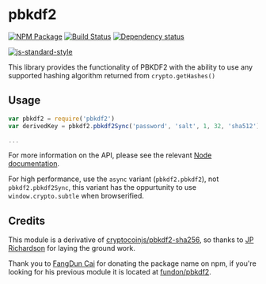 # pbkdf2

[![NPM Package](https://img.shields.io/npm/v/pbkdf2.svg?style=flat-square)](https://www.npmjs.org/package/pbkdf2)
[![Build Status](https://img.shields.io/travis/crypto-browserify/pbkdf2.svg?branch=master&style=flat-square)](https://travis-ci.org/crypto-browserify/pbkdf2)
[![Dependency status](https://img.shields.io/david/crypto-browserify/pbkdf2.svg?style=flat-square)](https://david-dm.org/crypto-browserify/pbkdf2#info=dependencies)

[![js-standard-style](https://cdn.rawgit.com/feross/standard/master/badge.svg)](https://github.com/feross/standard)

This library provides the functionality of PBKDF2 with the ability to use any supported hashing algorithm returned from `crypto.getHashes()`


## Usage

```js
var pbkdf2 = require('pbkdf2')
var derivedKey = pbkdf2.pbkdf2Sync('password', 'salt', 1, 32, 'sha512')

...
```

For more information on the API,  please see the relevant [Node documentation](https://nodejs.org/api/crypto.html#crypto_crypto_pbkdf2_password_salt_iterations_keylen_digest_callback).

For high performance,  use the `async` variant (`pbkdf2.pbkdf2`),  not `pbkdf2.pbkdf2Sync`,  this variant has the oppurtunity to use `window.crypto.subtle` when browserified.


## Credits

This module is a derivative of [cryptocoinjs/pbkdf2-sha256](https://github.com/cryptocoinjs/pbkdf2-sha256/), so thanks to [JP Richardson](https://github.com/jprichardson/) for laying the ground work.

Thank you to [FangDun Cai](https://github.com/fundon) for donating the package name on npm, if you're looking for his previous module it is located at [fundon/pbkdf2](https://github.com/fundon/pbkdf2).
